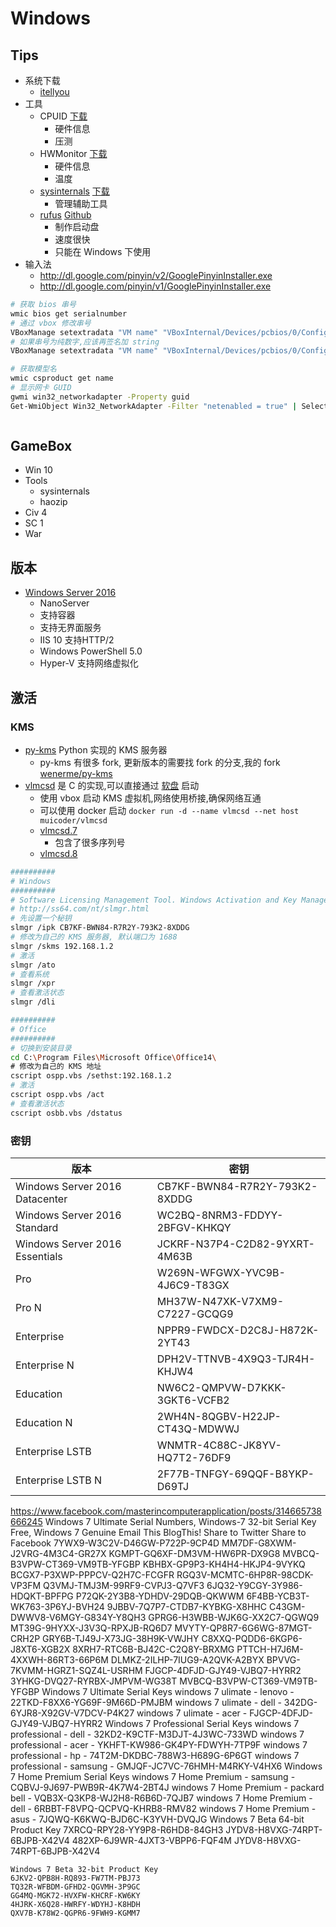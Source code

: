 # Windows

## Tips

* 系统下载
  * [itellyou](http://msdn.itellyou.cn/)
* 工具
  * CPUID [下载](http://www.cpuid.com/softwares/cpu-z.html)
    * 硬件信息
    * 压测
  * HWMonitor [下载](http://www.cpuid.com/softwares/hwmonitor.html)
    * 硬件信息
    * 温度
  * [sysinternals](https://technet.microsoft.com/en-us/sysinternals/bb545021.aspx) [下载](https://technet.microsoft.com/en-us/sysinternals/bb842062)
    * 管理辅助工具
  * [rufus](https://rufus.akeo.ie/) [Github](https://github.com/pbatard/rufus)
    * 制作启动盘
    * 速度很快
    * 只能在 Windows 下使用
* 输入法
  * http://dl.google.com/pinyin/v2/GooglePinyinInstaller.exe
  * http://dl.google.com/pinyin/v1/GooglePinyinInstaller.exe

```bash
# 获取 bios 串号
wmic bios get serialnumber
# 通过 vbox 修改串号
VBoxManage setextradata "VM name" "VBoxInternal/Devices/pcbios/0/Config/DmiSystemSerial" "System Serial"
# 如果串号为纯数字,应该再签名加 string
VBoxManage setextradata "VM name" "VBoxInternal/Devices/pcbios/0/Config/DmiSystemSerial" "string:1234"

# 获取模型名
wmic csproduct get name
# 显示网卡 GUID
gwmi win32_networkadapter -Property guid
Get-WmiObject Win32_NetworkAdapter -Filter "netenabled = true" | Select Guid



```

## GameBox
* Win 10
* Tools
  * sysinternals
  * haozip
* Civ 4
* SC 1
* War


## 版本

* [Windows Server 2016](https://en.wikipedia.org/wiki/Windows_Server_2016)
  * NanoServer
  * 支持容器
  * 支持无界面服务
  * IIS 10 支持HTTP/2
  * Windows PowerShell 5.0
  * Hyper-V 支持网络虚拟化



## 激活

### KMS

* [py-kms](https://github.com/myanaloglife/py-kms) Python 实现的 KMS 服务器
  * py-kms 有很多 fork, 更新版本的需要找 fork 的分支,我的 fork [wenerme/py-kms](https://github.com/wenerme/py-kms)
* [vlmcsd](https://github.com/Wind4/vlmcsd) 是 C 的实现,可以直接通过 [软盘](https://github.com/Wind4/vlmcsd/tree/master/floppy) 启动
  * 使用 vbox 启动 KMS 虚拟机,网络使用桥接,确保网络互通
  * 可以使用 docker 启动 `docker run -d --name vlmcsd --net host muicoder/vlmcsd`
  * [vlmcsd.7](https://rawgit.com/Wind4/vlmcsd/master/man/vlmcsd.7.html)
    * 包含了很多序列号
  * [vlmcsd.8](https://rawgit.com/Wind4/vlmcsd/master/man/vlmcsd.8.html)


```bash
##########
# Windows
##########
# Software Licensing Management Tool. Windows Activation and Key Management Service (KMS)
# http://ss64.com/nt/slmgr.html
# 先设置一个秘钥
slmgr /ipk CB7KF-BWN84-R7R2Y-793K2-8XDDG
# 修改为自己的 KMS 服务器, 默认端口为 1688
slmgr /skms 192.168.1.2
# 激活
slmgr /ato
# 查看系统
slmgr /xpr
# 查看激活状态
slmgr /dli

##########
# Office
##########
# 切换到安装目录
cd C:\Program Files\Microsoft Office\Office14\
# 修改为自己的 KMS 地址
cscript ospp.vbs /sethst:192.168.1.2
# 激活
cscript ospp.vbs /act
# 查看激活状态
cscript osbb.vbs /dstatus
```

### 密钥

版本 | 密钥
----|----
Windows Server 2016 Datacenter  | CB7KF-BWN84-R7R2Y-793K2-8XDDG
Windows Server 2016 Standard    | WC2BQ-8NRM3-FDDYY-2BFGV-KHKQY
Windows Server 2016 Essentials  | JCKRF-N37P4-C2D82-9YXRT-4M63B
Pro                             | W269N-WFGWX-YVC9B-4J6C9-T83GX
Pro N                           | MH37W-N47XK-V7XM9-C7227-GCQG9
Enterprise                      | NPPR9-FWDCX-D2C8J-H872K-2YT43
Enterprise N                    | DPH2V-TTNVB-4X9Q3-TJR4H-KHJW4
Education                       | NW6C2-QMPVW-D7KKK-3GKT6-VCFB2
Education N                     | 2WH4N-8QGBV-H22JP-CT43Q-MDWWJ
Enterprise LSTB                 | WNMTR-4C88C-JK8YV-HQ7T2-76DF9
Enterprise LSTB N               | 2F77B-TNFGY-69QQF-B8YKP-D69TJ






https://www.facebook.com/masterincomputerapplication/posts/314665738666245
Windows 7 Ultimate Serial Numbers, Windows-7 32-bit Serial Key Free, Windows 7 Genuine
Email This
BlogThis!
Share to Twitter
Share to Facebook
7YWX9-W3C2V-D46GW-P722P-9CP4D
MM7DF-G8XWM-J2VRG-4M3C4-GR27X
KGMPT-GQ6XF-DM3VM-HW6PR-DX9G8
MVBCQ-B3VPW-CT369-VM9TB-YFGBP
KBHBX-GP9P3-KH4H4-HKJP4-9VYKQ
BCGX7-P3XWP-PPPCV-Q2H7C-FCGFR
RGQ3V-MCMTC-6HP8R-98CDK-VP3FM
Q3VMJ-TMJ3M-99RF9-CVPJ3-Q7VF3
6JQ32-Y9CGY-3Y986-HDQKT-BPFPG
P72QK-2Y3B8-YDHDV-29DQB-QKWWM
6F4BB-YCB3T-WK763-3P6YJ-BVH24
9JBBV-7Q7P7-CTDB7-KYBKG-X8HHC
C43GM-DWWV8-V6MGY-G834Y-Y8QH3
GPRG6-H3WBB-WJK6G-XX2C7-QGWQ9
MT39G-9HYXX-J3V3Q-RPXJB-RQ6D7
MVYTY-QP8R7-6G6WG-87MGT-CRH2P
GRY6B-TJ49J-X73JG-38H9K-VWJHY
C8XXQ-PQDD6-6KGP6-J8XT6-XGB2X
8XRH7-RTC6B-BJ42C-C2Q8Y-BRXMG
PTTCH-H7J6M-4XXWH-86RT3-66P6M
DLMKZ-2ILHP-7IUG9-A2QVK-A2BYX
BPVVG-7KVMM-HGRZ1-SQZ4L-USRHM
FJGCP-4DFJD-GJY49-VJBQ7-HYRR2
3YHKG-DVQ27-RYRBX-JMPVM-WG38T
MVBCQ-B3VPW-CT369-VM9TB-YFGBP
Windows 7 Ultimate Serial Keys
windows 7 ulimate - lenovo - 22TKD-F8XX6-YG69F-9M66D-PMJBM
windows 7 ulimate - dell - 342DG-6YJR8-X92GV-V7DCV-P4K27
windows 7 ulimate - acer - FJGCP-4DFJD-GJY49-VJBQ7-HYRR2
Windows 7 Professional Serial Keys
windows 7 professional - dell - 32KD2-K9CTF-M3DJT-4J3WC-733WD
windows 7 professional - acer - YKHFT-KW986-GK4PY-FDWYH-7TP9F
windows 7 professional - hp - 74T2M-DKDBC-788W3-H689G-6P6GT
windows 7 professional - samsung - GMJQF-JC7VC-76HMH-M4RKY-V4HX6
Windows 7 Home Premium Serial Keys
windows 7 Home Premium - samsung - CQBVJ-9J697-PWB9R-4K7W4-2BT4J
windows 7 Home Premium - packard bell - VQB3X-Q3KP8-WJ2H8-R6B6D-7QJB7
windows 7 Home Premium - dell - 6RBBT-F8VPQ-QCPVQ-KHRB8-RMV82
windows 7 Home Premium - asus - 7JQWQ-K6KWQ-BJD6C-K3YVH-DVQJG
Windows 7 Beta 64-bit Product Key
7XRCQ-RPY28-YY9P8-R6HD8-84GH3
JYDV8-H8VXG-74RPT-6BJPB-X42V4
482XP-6J9WR-4JXT3-VBPP6-FQF4M
JYDV8-H8VXG-74RPT-6BJPB-X42V4
~~~~~~~~~~~~~~~~~~~~~~~~~~
Windows 7 Beta 32-bit Product Key
6JKV2-QPB8H-RQ893-FW7TM-PBJ73
TQ32R-WFBDM-GFHD2-QGVMH-3P9GC
GG4MQ-MGK72-HVXFW-KHCRF-KW6KY
4HJRK-X6Q28-HWRFY-WDYHJ-K8HDH
QXV7B-K78W2-QGPR6-9FWH9-KGMM7

